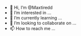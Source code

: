 - 👋 Hi, I’m @Maxtiredd
- 👀 I’m interested in ...
- 🌱 I’m currently learning ...
- 💞️ I’m looking to collaborate on ...
- 📫 How to reach me ...

<!---
Maxtiredd/Maxtiredd is a ✨ special ✨ repository because its `README.md` (this file) appears on your GitHub profile.
You can click the Preview link to take a look at your changes.
--->
